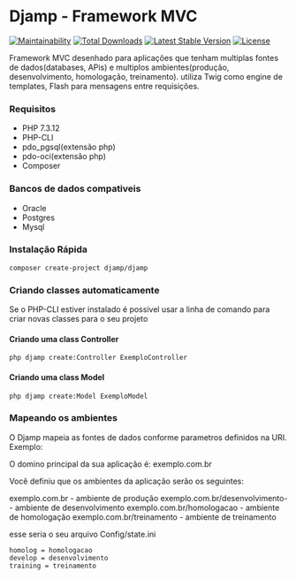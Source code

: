 # Djamp - Framework MVC
[![Maintainability](https://api.codeclimate.com/v1/badges/fa8099df38d5d3f4b5f1/maintainability)](https://codeclimate.com/github/dandico23/DjampMVC/maintainability)
<a href="https://packagist.org/packages/djamp/djamp"><img src="https://poser.pugx.org/djamp/djamp/d/total.svg" alt="Total Downloads"></a>
<a href="https://packagist.org/packages/djamp/djamp"><img src="https://poser.pugx.org/djamp/djamp/v/stable.svg" alt="Latest Stable Version"></a>
<a href="https://packagist.org/packages/djamp/djamp"><img src="https://poser.pugx.org/djamp/djamp/license.svg" alt="License"></a>

Framework MVC desenhado para aplicações que tenham multiplas fontes de dados(databases, APis) e multiplos ambientes(produção, desenvolvimento, homologação, treinamento). utiliza Twig como engine de templates, Flash para mensagens entre requisições.

### Requisitos
- PHP 7.3.12
- PHP-CLI
- pdo_pgsql(extensão php)
- pdo-oci(extensão php)
- Composer

### Bancos de dados compativeis
- Oracle
- Postgres
- Mysql

### Instalação Rápida

```
composer create-project djamp/djamp
```
### Criando classes automaticamente

Se o PHP-CLI estiver instalado é possivel usar a linha de comando para criar novas classes para o seu projeto

#### Criando uma class Controller
```
php djamp create:Controller ExemploController
```

#### Criando uma class Model
```
php djamp create:Model ExemploModel
```

### Mapeando os ambientes

O Djamp mapeia as fontes de dados conforme parametros definidos na URI.
Exemplo:

O domino principal da sua aplicação é:
exemplo.com.br

Você definiu que os ambientes da aplicação serão os seguintes:

exemplo.com.br - ambiente de produção
exemplo.com.br/desenvolvimento- - ambiente de desenvolvimento
exemplo.com.br/homologacao - ambiente de homologação
exemplo.com.br/treinamento - ambiente de treinamento

esse seria o seu arquivo Config/state.ini

```
homolog = homologacao
develop = desenvolvimento
training = treinamento
```
